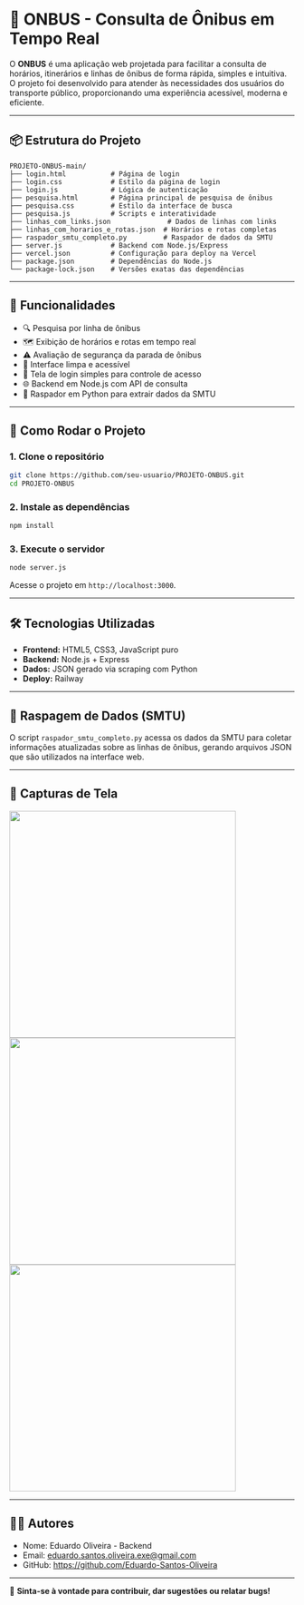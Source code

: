 
# 🚌 ONBUS - Consulta de Ônibus em Tempo Real

O **ONBUS** é uma aplicação web projetada para facilitar a consulta de horários, itinerários e linhas de ônibus de forma rápida, simples e intuitiva. O projeto foi desenvolvido para atender às necessidades dos usuários do transporte público, proporcionando uma experiência acessível, moderna e eficiente.

---

## 📦 Estrutura do Projeto

```
PROJETO-ONBUS-main/
├── login.html           # Página de login
├── login.css            # Estilo da página de login
├── login.js             # Lógica de autenticação
├── pesquisa.html        # Página principal de pesquisa de ônibus
├── pesquisa.css         # Estilo da interface de busca
├── pesquisa.js          # Scripts e interatividade
├── linhas_com_links.json              # Dados de linhas com links
├── linhas_com_horarios_e_rotas.json  # Horários e rotas completas
├── raspador_smtu_completo.py         # Raspador de dados da SMTU
├── server.js            # Backend com Node.js/Express
├── vercel.json          # Configuração para deploy na Vercel
├── package.json         # Dependências do Node.js
└── package-lock.json    # Versões exatas das dependências
```

---

## 🧠 Funcionalidades

- 🔍 Pesquisa por linha de ônibus
- 🗺️ Exibição de horários e rotas em tempo real
- ⚠️ Avaliação de segurança da parada de ônibus
- 📂 Interface limpa e acessível
- 🔐 Tela de login simples para controle de acesso
- 🌐 Backend em Node.js com API de consulta
- 🐍 Raspador em Python para extrair dados da SMTU

---

## 🚀 Como Rodar o Projeto

### 1. Clone o repositório
```bash
git clone https://github.com/seu-usuario/PROJETO-ONBUS.git
cd PROJETO-ONBUS
```

### 2. Instale as dependências
```bash
npm install
```

### 3. Execute o servidor
```bash
node server.js
```

Acesse o projeto em `http://localhost:3000`.

---

## 🛠️ Tecnologias Utilizadas

- **Frontend:** HTML5, CSS3, JavaScript puro
- **Backend:** Node.js + Express
- **Dados:** JSON gerado via scraping com Python
- **Deploy:** Railway

---

## 🐍 Raspagem de Dados (SMTU)

O script `raspador_smtu_completo.py` acessa os dados da SMTU para coletar informações atualizadas sobre as linhas de ônibus, gerando arquivos JSON que são utilizados na interface web.

---

## 📸 Capturas de Tela

<img src="./path/to/screenshot1.png" width="400"/>
<img src="./path/to/screenshot2.png" width="400"/>
<img src="./path/to/screenshot3.png" width="400"/>



---

## 👨‍💻 Autores

- Nome: Eduardo Oliveira - Backend
- Email: eduardo.santos.oliveira.exe@gmail.com
- GitHub: https://github.com/Eduardo-Santos-Oliveira

---


🌟 **Sinta-se à vontade para contribuir, dar sugestões ou relatar bugs!**
